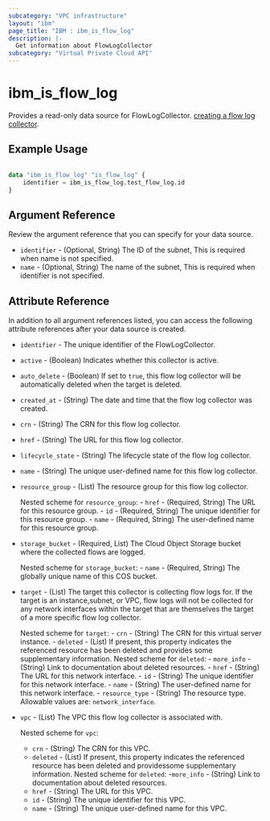 ```yaml
---
subcategory: "VPC infrastructure"
layout: "ibm"
page_title: "IBM : ibm_is_flow_log"
description: |-
  Get information about FlowLogCollector
subcategory: "Virtual Private Cloud API"
---
```


# ibm_is_flow_log

Provides a read-only data source for FlowLogCollector. 
[creating a flow log collector](https://cloud.ibm.com/docs/vpc?topic=vpc-ordering-flow-log-collector).

## Example Usage

```terraform

data "ibm_is_flow_log" "is_flow_log" {
	identifier = ibm_is_flow_log.test_flow_log.id
}
```

## Argument Reference

Review the argument reference that you can specify for your data source.

- `identifier` - (Optional, String) The ID of the subnet, This is required when name is not specified.
- `name` - (Optional, String) The name of the subnet,  This is required when identifier is not specified.
## Attribute Reference

In addition to all argument references listed, you can access the following attribute references after your data source is created.

- `identifier` - The unique identifier of the FlowLogCollector.
- `active` - (Boolean) Indicates whether this collector is active.
- `auto_delete` - (Boolean) If set to `true`, this flow log collector will be automatically deleted when the target is deleted.
- `created_at` - (String) The date and time that the flow log collector was created.
- `crn` - (String) The CRN for this flow log collector.
- `href` - (String) The URL for this flow log collector.
- `lifecycle_state` - (String) The lifecycle state of the flow log collector.
- `name` - (String) The unique user-defined name for this flow log collector.
- `resource_group` - (List) The resource group for this flow log collector.

	Nested scheme for `resource_group`:
    	- `href` - (Required, String) The URL for this resource group.
    	- `id` - (Required, String) The unique identifier for this resource group.
    	- `name` - (Required, String) The user-defined name for this resource group.

- `storage_bucket` - (Required, List) The Cloud Object Storage bucket where the collected flows are logged.
  
	Nested scheme for `storage_bucket`:
    	- `name` - (Required, String) The globally unique name of this COS bucket.

- `target` - (List) The target this collector is collecting flow logs for. If the target is an instance,subnet, or VPC, flow logs will not be collected for any network interfaces within the target that are themselves the target of a more specific flow log collector.

	Nested scheme for `target`:
    	- `crn` - (String) The CRN for this virtual server instance.
    	- `deleted` - (List) If present, this property indicates the referenced resource has been deleted and provides some supplementary information.
			Nested scheme for `deleted`:
      		- `more_info` - (String) Link to documentation about deleted resources.
    	- `href` - (String) The URL for this network interface.
    	- `id` - (String) The unique identifier for this network interface.
    	- `name` - (String) The user-defined name for this network interface.
    	- `resource_type` - (String) The resource type. Allowable values are: `network_interface`.

- `vpc` - (List) The VPC this flow log collector is associated with.
	
	Nested scheme for `vpc`:
	- `crn` - (String) The CRN for this VPC.
	- `deleted` - (List) If present, this property indicates the referenced resource has been deleted and providessome supplementary information.
		Nested scheme for `deleted`:
  			-`more_info` - (String) Link to documentation about deleted resources.
	- `href` - (String) The URL for this VPC.
	- `id` - (String) The unique identifier for this VPC.
	- `name` - (String) The unique user-defined name for this VPC.

